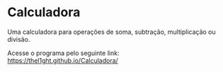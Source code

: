 # Calculadora
Uma calculadora para operações de soma, subtração, multiplicação ou divisão.

Acesse o programa pelo seguinte link: https://thel1ght.github.io/Calculadora/
